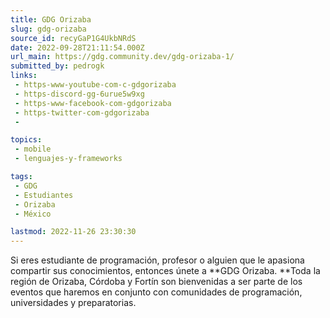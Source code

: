 ```yaml
---
title: GDG Orizaba
slug: gdg-orizaba
source_id: recyGaP1G4UkbNRdS
date: 2022-09-28T21:11:54.000Z
url_main: https://gdg.community.dev/gdg-orizaba-1/
submitted_by: pedrogk
links: 
 - https-www-youtube-com-c-gdgorizaba
 - https-discord-gg-6urue5w9xg
 - https-www-facebook-com-gdgorizaba
 - https-twitter-com-gdgorizaba
 - 

topics: 
 - mobile
 - lenguajes-y-frameworks

tags: 
 - GDG
 - Estudiantes
 - Orizaba
 - México

lastmod: 2022-11-26 23:30:30
---
```


Si eres estudiante de programación, profesor o alguien que le apasiona compartir sus conocimientos, entonces únete a **GDG Orizaba. **Toda la región de Orizaba, Córdoba y Fortín son bienvenidas a ser parte de los eventos que haremos en conjunto con comunidades de programación, universidades y preparatorias.
